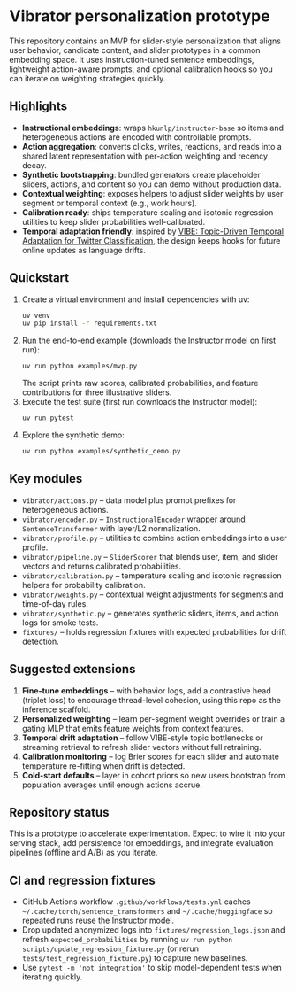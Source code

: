 # Vibrator personalization prototype

This repository contains an MVP for slider-style personalization that aligns user behavior, candidate content, and slider prototypes in a common embedding space. It uses instruction-tuned sentence embeddings, lightweight action-aware prompts, and optional calibration hooks so you can iterate on weighting strategies quickly.

## Highlights
- **Instructional embeddings**: wraps `hkunlp/instructor-base` so items and heterogeneous actions are encoded with controllable prompts.
- **Action aggregation**: converts clicks, writes, reactions, and reads into a shared latent representation with per-action weighting and recency decay.
- **Synthetic bootstrapping**: bundled generators create placeholder sliders, actions, and content so you can demo without production data.
- **Contextual weighting**: exposes helpers to adjust slider weights by user segment or temporal context (e.g., work hours).
- **Calibration ready**: ships temperature scaling and isotonic regression utilities to keep slider probabilities well-calibrated.
- **Temporal adaptation friendly**: inspired by [VIBE: Topic-Driven Temporal Adaptation for Twitter Classification](https://arxiv.org/abs/2310.10191), the design keeps hooks for future online updates as language drifts.

## Quickstart
1. Create a virtual environment and install dependencies with uv:
   ```bash
   uv venv
   uv pip install -r requirements.txt
   ```
2. Run the end-to-end example (downloads the Instructor model on first run):
   ```bash
   uv run python examples/mvp.py
   ```
   The script prints raw scores, calibrated probabilities, and feature contributions for three illustrative sliders.
3. Execute the test suite (first run downloads the Instructor model):
   ```bash
   uv run pytest
   ```
4. Explore the synthetic demo:
   ```bash
   uv run python examples/synthetic_demo.py
   ```

## Key modules
- `vibrator/actions.py` – data model plus prompt prefixes for heterogeneous actions.
- `vibrator/encoder.py` – `InstructionalEncoder` wrapper around `SentenceTransformer` with layer/L2 normalization.
- `vibrator/profile.py` – utilities to combine action embeddings into a user profile.
- `vibrator/pipeline.py` – `SliderScorer` that blends user, item, and slider vectors and returns calibrated probabilities.
- `vibrator/calibration.py` – temperature scaling and isotonic regression helpers for probability calibration.
- `vibrator/weights.py` – contextual weight adjustments for segments and time-of-day rules.
- `vibrator/synthetic.py` – generates synthetic sliders, items, and action logs for smoke tests.
- `fixtures/` – holds regression fixtures with expected probabilities for drift detection.

## Suggested extensions
1. **Fine-tune embeddings** – with behavior logs, add a contrastive head (triplet loss) to encourage thread-level cohesion, using this repo as the inference scaffold.
2. **Personalized weighting** – learn per-segment weight overrides or train a gating MLP that emits feature weights from context features.
3. **Temporal drift adaptation** – follow VIBE-style topic bottlenecks or streaming retrieval to refresh slider vectors without full retraining.
4. **Calibration monitoring** – log Brier scores for each slider and automate temperature re-fitting when drift is detected.
5. **Cold-start defaults** – layer in cohort priors so new users bootstrap from population averages until enough actions accrue.

## Repository status
This is a prototype to accelerate experimentation. Expect to wire it into your serving stack, add persistence for embeddings, and integrate evaluation pipelines (offline and A/B) as you iterate.

## CI and regression fixtures
- GitHub Actions workflow `.github/workflows/tests.yml` caches `~/.cache/torch/sentence_transformers` and `~/.cache/huggingface` so repeated runs reuse the Instructor model.
- Drop updated anonymized logs into `fixtures/regression_logs.json` and refresh `expected_probabilities` by running `uv run python scripts/update_regression_fixture.py` (or rerun `tests/test_regression_fixture.py`) to capture new baselines.
- Use `pytest -m 'not integration'` to skip model-dependent tests when iterating quickly.
